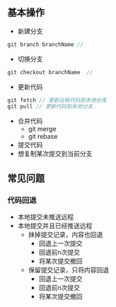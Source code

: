 ## 基本操作
+ 新建分支
```js
git branch branchName // 
```
+ 切换分支
```js
git checkout branchName  // 
```
+ 更新代码
```js
git fetch // 更新远程代码到本地仓库
git pull // 更新代码到本地分支
```
+ 合并代码
    - git merge
    - git rebase
+ 提交代码
+ 想复制某次提交到当前分支

## 常见问题
### 代码回退
+ 本地提交未推送远程
+ 本地提交并且已经推送远程
    - 抹掉提交记录，内容也回退
        + 回退上一次提交
        + 回退前n次提交
        + 将某次提交撤回
    - 保留提交记录，只将内容回退
        + 回退上一次提交
        + 回退前n次提交
        + 将某次提交撤回